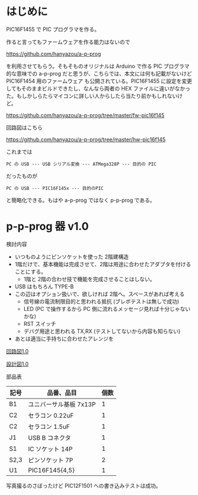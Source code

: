 # はじめに

PIC16F1455 で PIC プログラマを作る。

作ると言ってもファームウェアを作る能力はないので

https://github.com/hanyazou/a-p-prog

を利用させてもらう。そもそものオリジナルは Arduino で作る PIC プログラマ的な意味での
a-p-prog だと思うが、こちらでは、本文には何も記載がないけど PIC16F1454 用のファームウェア
も公開されている。PIC16F1455 に設定を変更してもそのままビルドできたし、なんなら両者の HEX
ファイルに違いがなかった。もしかしらたらマイコンに詳しい人からしたら当たり前かもしれないけ
ど。

https://github.com/hanyazou/a-p-prog/tree/master/fw-pic16f145

回路図はこちら

https://github.com/hanyazou/a-p-prog/tree/master/hw-pic16f145

これまでは

```
PC の USB --- USB シリアル変換 --- ATMega328P --- 目的の PIC
```

だったものが

```
PC の USB --- PIC16F145x --- 目的のPIC
```

と簡略化できる。もはや a-p-prog ではなく p-p-prog である。

# p-p-prog 器 v1.0

検討内容

- いつものようにピンソケットを使った 2階建構造
- 1階だけで、基本機能は完成させて、2階は用途に合わせたアダプタを付けることにする。
  - 1階と 2階の合わせ技で機能を完成させることはしない。
- USB はもちろん TYPE-B
- この辺はオプション扱いで、欲しければ 2階へ。スペースがあれば考える
  - 信号線の電流制限目的と思われる抵抗 (ブレボテストは無しで成功)
  - LED (PC で操作するから PC 側に流れるメッセージ見れば十分じゃないかな)
  - RST スイッチ
  - デバグ用途と思われる TX,RX (テストしてないから内容も知らない)
- あとは適当に手持ちに合わせたアレンジを

[回路図1.0](./v1.0/p-p-prog_1.0/p-p-prog_1.0.pdf)

[設計図1.0](./v1.0/p-p-prog_1.0.pdf)

部品表

| 記号 | 品番、品目             | 個数 |
| ---  | ---                    | ---  |
| B1   | ユニバーサル基板 7x13P | 1 |
| C2   | セラコン 0.22uF        | 1 |
| C2   | セラコン 1.5uF         | 1 |
| J1   | USB B コネクタ         | 1 |
| S1   | IC ソケット 14P        | 1 |
| S2,3 | ピンソケット 7P        | 2 |
| U1   | PIC16F145{4,5}         | 1 |

写真撮るのさぼったけど PIC12F1501 への書き込みテストは成功。
